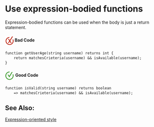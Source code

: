 # Use expression-bodied functions

Expression-bodied functions can be used when the body is just a return statement.

<h4><img align="center" height="30" src="../img/BadCode.png"> Bad Code</h4>

```bal
function getUserAge(string username) returns int {
    return matchesCrieteria(username) && isAvailable(username);
}
```

<h4><img align="center" height="30" src="../img/GoodCode.png"> Good Code</h4>

```bal
function isValid(string username) returns boolean 
    => matchesCrieteria(username) && isAvailable(username);
```

## See Also:

[Expression-oriented style](https://pre-prod.ballerina.io/learn/by-example/expression-oriented-style/)
